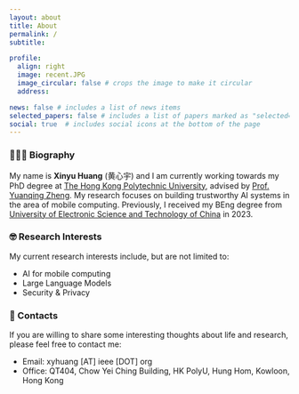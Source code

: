 ```yaml
---
layout: about
title: About
permalink: /
subtitle:

profile:
  align: right
  image: recent.JPG
  image_circular: false # crops the image to make it circular
  address:

news: false # includes a list of news items
selected_papers: false # includes a list of papers marked as "selected={true}"
social: true  # includes social icons at the bottom of the page
---
```


### 👨🏻‍🎓 Biography
My name is **Xinyu Huang** (黄心宇) and I am currently working towards my PhD degree at [The Hong Kong Polytechnic University](https://www.polyu.edu.hk/comp/), advised by [Prof. Yuanqing Zheng](https://www4.comp.polyu.edu.hk/~csyqzheng/). My research focuses on building trustworthy AI systems in the area of mobile computing. Previously, I received my BEng degree from [University of Electronic Science and Technology of China](https://www.en.uestc.edu.cn/) in 2023. 



### 🤓 Research Interests
My current research interests include, but are not limited to:
- AI for mobile computing
- Large Language Models
- Security & Privacy


### 📧 Contacts
If you are willing to share some interesting thoughts about life and research, please feel free to contact me:
- Email: xyhuang [AT] ieee [DOT] org
- Office: QT404, Chow Yei Ching Building, HK PolyU, Hung Hom, Kowloon, Hong Kong

